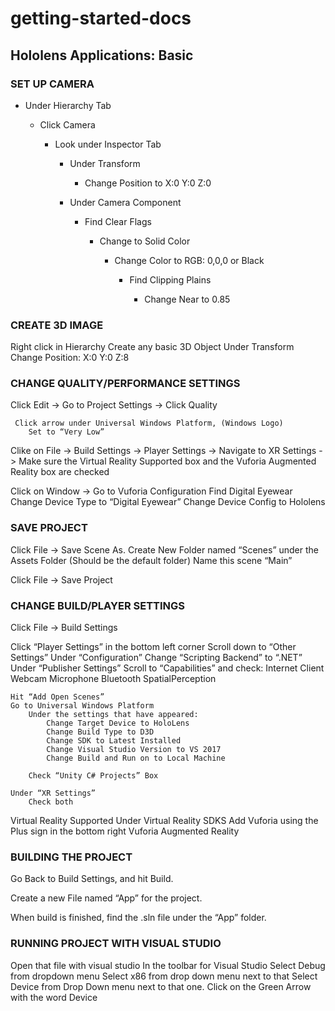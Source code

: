 

# getting-started-docs

## Hololens Applications: Basic

### SET UP CAMERA 

* Under Hierarchy Tab

  * Click Camera 
  
    * Look under Inspector Tab
    
      * Under Transform
      
        * Change Position to  X:0 Y:0 Z:0
        
      * Under Camera Component
      
        * Find Clear Flags
        
          * Change to Solid Color
          
            * Change Color to RGB: 0,0,0 or Black
            
              * Find Clipping Plains
              
                * Change Near to 0.85
    
### CREATE 3D IMAGE 

Right click in Hierarchy
    Create any basic 3D Object
        Under Transform
            Change Position: X:0 Y:0 Z:8

### CHANGE QUALITY/PERFORMANCE SETTINGS

Click Edit ->  Go to Project Settings -> Click Quality

     Click arrow under Universal Windows Platform, (Windows Logo)
        Set to “Very Low”
        
Clike on File -> Build Settings -> Player Settings -> Navigate to XR Settings -> Make sure the Virtual Reality Supported box and the Vuforia Augmented Reality box are checked

Click on Window ->  Go to Vuforia Configuration
    Find Digital Eyewear 
Change Device Type to “Digital Eyewear” 
        Change Device Config to Hololens

### SAVE PROJECT

Click File -> Save Scene As.
    Create New Folder named “Scenes” under the Assets Folder (Should be the default folder)
    Name this scene “Main”

Click File -> Save Project

### CHANGE BUILD/PLAYER SETTINGS

Click File -> Build Settings 

Click “Player Settings” in the bottom left corner
        Scroll down to “Other Settings” 
            Under “Configuration” Change “Scripting Backend” to “.NET”
Under “Publisher Settings” Scroll to “Capabilities” and check:
Internet Client
Webcam
Microphone
Bluetooth
SpatialPerception

    Hit “Add Open Scenes”
    Go to Universal Windows Platform
        Under the settings that have appeared:
            Change Target Device to HoloLens
            Change Build Type to D3D
            Change SDK to Latest Installed
            Change Visual Studio Version to VS 2017
            Change Build and Run on to Local Machine
        
        Check “Unity C# Projects” Box
    
    Under “XR Settings” 
        Check both 
Virtual Reality Supported
Under Virtual Reality SDKS
Add Vuforia using the Plus sign in the bottom right
Vuforia Augmented Reality

### BUILDING THE PROJECT

Go Back to Build Settings, and hit Build.

Create a new File named “App” for the project.

When build is finished, find the .sln file under the “App” folder.

### RUNNING PROJECT WITH VISUAL STUDIO

Open that file with visual studio
In the toolbar for Visual Studio
    Select Debug from dropdown menu
    Select x86 from drop down menu next to that
    Select Device from Drop Down menu next to that one. 
    Click on the Green Arrow with the word Device



    
    


    

